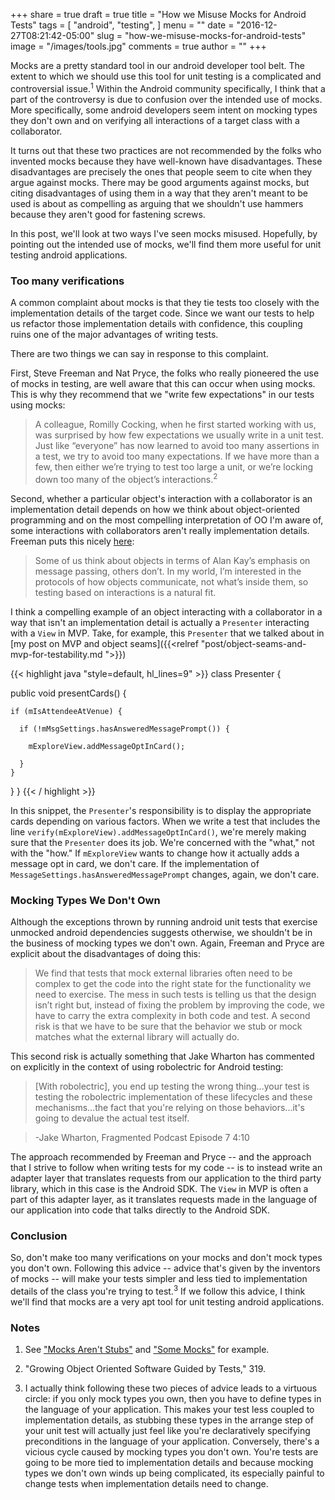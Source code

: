 +++
share = true
draft = true
title = "How we Misuse Mocks for Android Tests"
tags = [
  "android",
  "testing",
]
menu = ""
date = "2016-12-27T08:21:42-05:00"
slug = "how-we-misuse-mocks-for-android-tests"
image = "/images/tools.jpg"
comments = true
author = ""
+++

Mocks are a pretty standard tool in our android developer tool belt. The extent to which we should use this tool for unit testing is a complicated and controversial issue.<sup>1</sup> Within the Android community specifically, I think that a part of the controversy is due to confusion over the intended use of mocks. More specifically, some android developers seem intent on mocking types they don't own and on verifying all interactions of a target class with a collaborator.

It turns out that these two practices are not recommended by the folks who invented mocks because they have well-known have disadvantages. These disadvantages are precisely the ones that people seem to cite when they argue against mocks. There may be good arguments against mocks, but citing disadvantages of using them in a way that they aren't meant to be used is about as compelling as arguing that we shouldn't use hammers because they aren't good for fastening screws.

In this post, we'll look at two ways I've seen mocks misused. Hopefully, by pointing out the intended use of mocks, we'll find them more useful for unit testing android applications.

### Too many verifications

A common complaint about mocks is that they tie tests too closely with the implementation details of the target code. Since we want our tests to help us refactor those implementation details with confidence, this coupling ruins one of the major advantages of writing tests.

There are two things we can say in response to this complaint.

First, Steve Freeman and Nat Pryce, the folks who really pioneered the use of mocks in testing, are well aware that this can occur when using mocks. This is why they recommend that we "write few expectations" in our tests using mocks:

>A colleague, Romilly Cocking, when he first started working with us, was surprised by how few expectations we usually write in a unit test. Just like “everyone” has now learned to avoid too many assertions in a test, we try to avoid too many expectations. If we have more than a few, then either we’re trying to test too large a unit, or we’re locking down too many of the object’s interactions.<sup>2</sup>

Second, whether a particular object's interaction with a collaborator is an implementation detail depends on how we think about object-oriented programming and on the most compelling interpretation of OO I'm aware of, some interactions with collaborators aren't really implementation details. Freeman puts this nicely [here](http://higherorderlogic.com/2013/01/some-mocks/):

>Some of us think about objects in terms of Alan Kay’s emphasis on message passing, others don’t. In my world, I’m interested in the protocols of how objects communicate, not what’s inside them, so testing based on interactions is a natural fit.

I think a compelling example of an object interacting with a collaborator in a way that isn't an implementation detail is actually a `Presenter` interacting with a `View` in MVP. Take, for example, this `Presenter` that we talked about in [my post on MVP and object seams]({{<relref "post/object-seams-and-mvp-for-testability.md  ">}})

{{< highlight java "style=default, hl_lines=9" >}}
class Presenter {

  public void presentCards() {

    if (mIsAttendeeAtVenue) {

      if (!mMsgSettings.hasAnsweredMessagePrompt()) {

        mExploreView.addMessageOptInCard();

      }
    }
  }
}
{{< / highlight >}}

In this snippet, the `Presenter`'s responsibility is to display the appropriate cards depending on various factors. When we write a test that includes the line `verify(mExploreView).addMessageOptInCard()`, we're merely making sure that the `Presenter` does its job. We're concerned with the "what," not with the "how." If `mExploreView` wants to change how it actually adds a message opt in card, we don't care. If the implementation of `MessageSettings.hasAnsweredMessagePrompt` changes, again, we don't care.

### Mocking Types We Don't Own

Although the exceptions thrown by running android unit tests that exercise unmocked android dependencies suggests otherwise, we shouldn't be in the business of mocking types we don't own. Again, Freeman and Pryce are explicit about the disadvantages of doing this:

>We find that tests that mock external libraries often need to be complex to get the code into the right state for the functionality we need to exercise. The mess in such tests is telling us that the design isn’t right but, instead of fixing the problem by improving the code, we have to carry the extra complexity in both code and test. A second risk is that we have to be sure that the behavior we stub or mock matches what the external library will actually do.

This second risk is actually something that Jake Wharton has commented on explicitly in the context of using robolectric for Android testing:

>[With robolectric], you end up testing the wrong thing...your test is testing the robolectric implementation of these lifecycles and these mechanisms...the fact that you're relying on those behaviors...it's going to devalue the actual test itself.

>-Jake Wharton, Fragmented Podcast Episode 7 4:10

The approach recommended by Freeman and Pryce -- and the approach that I strive to follow when writing tests for my code -- is to instead write an adapter layer that translates requests from our application to the third party library, which in this case is the Android SDK. The `View` in MVP is often a part of this adapter layer, as it translates requests made in the language of our application into code that talks directly to the Android SDK.

### Conclusion

So, don't make too many verifications on your mocks and don't mock types you don't own. Following this advice -- advice that's given by the inventors of mocks -- will make your tests simpler and less tied to implementation details of the class you're trying to test.<sup>3</sup> If we follow this advice, I think we'll find that mocks are a very apt tool for unit testing android applications.

### Notes

1. See ["Mocks Aren't Stubs"](http://martinfowler.com/articles/mocksArentStubs.html) and ["Some Mocks"](http://higherorderlogic.com/2013/01/some-mocks/) for example.

1. "Growing Object Oriented Software Guided by Tests," 319.

1. I actually think following these two pieces of advice leads to a virtuous circle: if you only mock types you own, then you have to define types in the language of your application. This makes your test less coupled to implementation details, as stubbing these types in the arrange step of your unit test will actually just feel like you're declaratively specifying preconditions in the language of your application. Conversely, there's a vicious cycle caused by mocking types you don't own. You're tests are going to be more tied to implementation details and because mocking types we don't own winds up being complicated, its especially painful to change tests when implementation details need to change.
